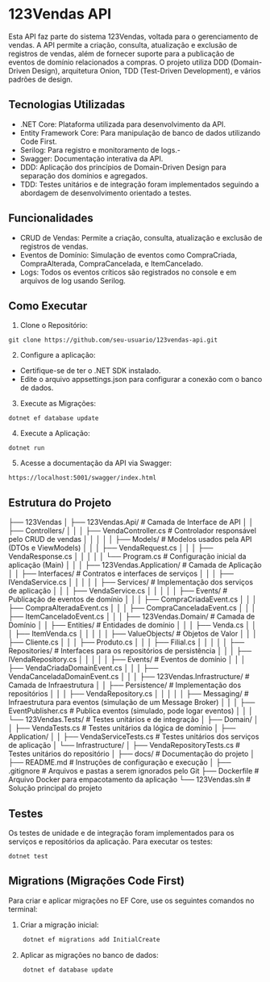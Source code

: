 ﻿# 123Vendas API

Esta API faz parte do sistema 123Vendas, voltada para o gerenciamento de vendas. A API permite a criação, consulta, atualização e exclusão de registros de vendas, 
além de fornecer suporte para a publicação de eventos de domínio relacionados a compras. 
O projeto utiliza DDD (Domain-Driven Design), arquitetura Onion, TDD (Test-Driven Development), e vários padrões de design.

## Tecnologias Utilizadas

- .NET Core: Plataforma utilizada para desenvolvimento da API.
- Entity Framework Core: Para manipulação de banco de dados utilizando Code First.
- Serilog: Para registro e monitoramento de logs.- 
- Swagger: Documentação interativa da API.
- DDD: Aplicação dos princípios de Domain-Driven Design para separação dos domínios e agregados.
- TDD: Testes unitários e de integração foram implementados seguindo a abordagem de desenvolvimento orientado a testes.

## Funcionalidades

- CRUD de Vendas: Permite a criação, consulta, atualização e exclusão de registros de vendas.
- Eventos de Domínio: Simulação de eventos como CompraCriada, CompraAlterada, CompraCancelada, e ItemCancelado.
- Logs: Todos os eventos críticos são registrados no console e em arquivos de log usando Serilog.

## Como Executar

1. Clone o Repositório:
```
git clone https://github.com/seu-usuario/123vendas-api.git

```
2. Configure a aplicação:
- Certifique-se de ter o .NET SDK instalado.
- Edite o arquivo appsettings.json para configurar a conexão com o banco de dados.

3. Execute as Migrações:
```
dotnet ef database update

```
4. Execute a Aplicação:
```
dotnet run
```
5. Acesse a documentação da API via Swagger:
```
https://localhost:5001/swagger/index.html
```
## Estrutura do Projeto

├── 123Vendas
│   ├── 123Vendas.Api/                               # Camada de Interface de API
│   │   ├── Controllers/
│   │   │   ├── VendaController.cs                   # Controlador responsável pelo CRUD de vendas
│   │   │
│   │   ├── Models/                                  # Modelos usados pela API (DTOs e ViewModels)
│   │   │   ├── VendaRequest.cs
│   │   │   ├── VendaResponse.cs
│   │   │
│   │   └── Program.cs                               # Configuração inicial da aplicação (Main)
│   │
│   ├── 123Vendas.Application/                       # Camada de Aplicação
│   │   ├── Interfaces/                              # Contratos e interfaces de serviços
│   │   │   ├── IVendaService.cs
│   │   │
│   │   ├── Services/                                # Implementação dos serviços de aplicação
│   │   │   ├── VendaService.cs
│   │   │
│   │   ├── Events/                                  # Publicação de eventos de domínio
│   │   │   ├── CompraCriadaEvent.cs
│   │   │   ├── CompraAlteradaEvent.cs
│   │   │   ├── CompraCanceladaEvent.cs
│   │   │   ├── ItemCanceladoEvent.cs
│   │
│   ├── 123Vendas.Domain/                            # Camada de Domínio
│   │   ├── Entities/                                # Entidades de domínio
│   │   │   ├── Venda.cs
│   │   │   ├── ItemVenda.cs
│   │   │
│   │   ├── ValueObjects/                            # Objetos de Valor
│   │   │   ├── Cliente.cs
│   │   │   ├── Produto.cs
│   │   │   ├── Filial.cs
│   │   │
│   │   ├── Repositories/                            # Interfaces para os repositórios de persistência
│   │   │   ├── IVendaRepository.cs
│   │   │
│   │   ├── Events/                                  # Eventos de domínio
│   │   │   ├── VendaCriadaDomainEvent.cs
│   │   │   ├── VendaCanceladaDomainEvent.cs
│   │
│   ├── 123Vendas.Infrastructure/                    # Camada de Infraestrutura
│   │   ├── Persistence/                             # Implementação dos repositórios
│   │   │   ├── VendaRepository.cs
│   │   │
│   │   ├── Messaging/                               # Infraestrutura para eventos (simulação de um Message Broker)
│   │   │   ├── EventPublisher.cs                    # Publica eventos (simulado, pode logar eventos)
│   │
│   └── 123Vendas.Tests/                             # Testes unitários e de integração
│       ├── Domain/
│       │   ├── VendaTests.cs                        # Testes unitários da lógica de domínio
│       ├── Application/
│       │   ├── VendaServiceTests.cs                 # Testes unitários dos serviços de aplicação
│       └── Infrastructure/
│           ├── VendaRepositoryTests.cs              # Testes unitários do repositório
│
├── docs/                                            # Documentação do projeto
│   ├── README.md                                    # Instruções de configuração e execução
│
├── .gitignore                                       # Arquivos e pastas a serem ignorados pelo Git
├── Dockerfile                                       # Arquivo Docker para empacotamento da aplicação
└── 123Vendas.sln                                    # Solução principal do projeto

## Testes

Os testes de unidade e de integração foram implementados para os serviços e repositórios da aplicação. Para executar os testes:

```
dotnet test

```

## Migrations (Migrações Code First)

Para criar e aplicar migrações no EF Core, use os seguintes comandos no terminal:

1. Criar a migração inicial:

``` bash
	dotnet ef migrations add InitialCreate

```
2. Aplicar as migrações no banco de dados:

```bash
	dotnet ef database update

```
	